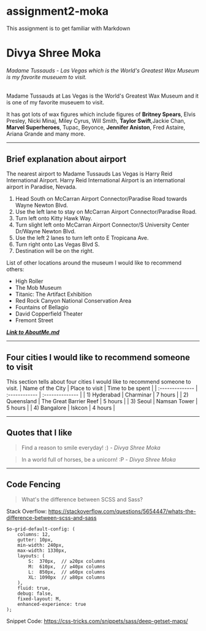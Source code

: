 # assignment2-moka
This assignment is to get familiar with Markdown

# Divya Shree Moka

###### Madame Tussauds - Las Vegas which is the World's Greatest Wax Museum is my favorite museuem to visit.

Madame Tussauds at Las Vegas is the World's Greatest Wax Museum and it is one of my favorite museuem to visit.

It has got lots of wax figures which include figures of **Britney Spears**, Elvis Presley, Nicki Minaj, Miley Cyrus, Will Smith, **Taylor Swift**,Jackie Chan, **Marvel Superheroes**, Tupac, Beyonce, __Jennifer Aniston__, Fred Astaire, Ariana Grande and many more.

---
## Brief explanation about airport

The nearest airport to Madame Tussauds Las Vegas is Harry Reid International Airport. Harry Reid International Airport is an international airport in Paradise, Nevada.
1. Head South on McCarran Airport Connector/Paradise Road towards Wayne Newton Blvd.
2. Use the left lane to stay on McCarran Airport Connector/Paradise Road.
3. Turn left onto Kitty Hawk Way.
4. Turn slight left onto McCarran Airport Connector/S University Center Dr/Wayne Newton Blvd.
5. Use the left 2 lanes to turn left onto E Tropicana Ave.
6. Turn right onto Las Vegas Blvd S.
7. Destination will be on the right.

List of other locations around the museum I would like to recommend others:
- High Roller
- The Mob Museum
- Titanic: The Artifact Exhibition
- Red Rock Canyon National Conservation Area
- Fountains of Bellagio
- David Copperfield Theater
- Fremont Street

***[Link to AboutMe.md](AboutMe.md)***

---
## Four cities I would like to recommend someone to visit

This section tells about four cities I would like to recommend someone to visit.
| Name of the City | Place to visit | Time to be spent |
| :-------------- | :------------ | :-------------- |
| 1) Hyderabad     |   Charminar    |    7 hours       |
| 2) Queensland    |   The Great Barrier Reef   |    5 hours       |
| 3) Seoul         |   Namsan Tower    |    5 hours       |
| 4) Bangalore     |   Iskcon    |    4 hours       |

---
## Quotes that I like 

> Find a reason to smile everyday! :) - *Divya Shree Moka*

> In a world full of horses, be a unicorn! :P - *Divya Shree Moka*

---
## Code Fencing

> What's the difference between SCSS and Sass?

Stack Overflow: <https://stackoverflow.com/questions/5654447/whats-the-difference-between-scss-and-sass>
```
$o-grid-default-config: (
    columns: 12,
    gutter: 10px,
    min-width: 240px,
    max-width: 1330px,
    layouts: (
        S:  370px,  // ≥20px columns
        M:  610px,  // ≥40px columns
        L:  850px,  // ≥60px columns
        XL: 1090px  // ≥80px columns
    ),
    fluid: true,
    debug: false,
    fixed-layout: M,
    enhanced-experience: true
);
```
Snippet Code: <https://css-tricks.com/snippets/sass/deep-getset-maps/>